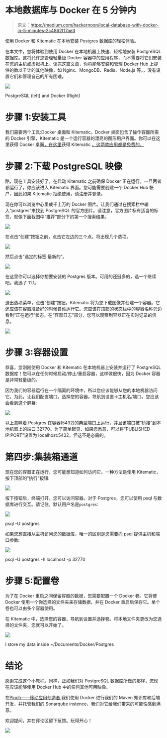 # 本地数据库与 Docker 在 5 分钟内

> 原文：<https://medium.com/hackernoon/local-database-with-docker-in-5-minutes-2c4862f17ae3>

使用 Docker 和 Kitematic 在本地安装 Postgres 数据库的轻松体验。

在本文中，您将体验到使用 Docker 在本地机器上快速、轻松地安装 PostgreSQL 数据库。这将允许您管理轻量级 Docker 容器中的应用程序，而不需要将它们安装在您的主机或虚拟机上。读完这篇文章，你将能够安装和管理 Docker Hub 上提供的数以千计的其他映像，如 Nginx、MongoDB、Redis、Node.js 等。，没有设置它们和管理自己的所有困难。

![](img/5a747c282b7879007cae92f18d405840.png)

PostgreSQL (left) and Docker (Right)

# 步骤 1:安装工具

我们需要两个工具:Docker 桌面和 Kitematic。Docker 桌面包含了操作容器所需的 Docker 引擎，Kitematic 是一个运行容器的漂亮的图形用户界面。你可以在这里获得 Docker 桌面[，在这里](https://www.docker.com/products/docker-desktop)获得 Kitematic [，这两款应用都是免费的。](https://kitematic.com/)

# 步骤 2:下载 PostgreSQL 映像

酷，现在工具安装好了，在启动 Kitematic 之前确保 Docker 正在运行。一旦两者都运行了，你应该进入 Kitematic 界面。您可能需要创建一个 Docker Hub 帐户，因此如果 Kitematic 拒绝使用，请注册并登录。

现在你可以浏览中心里成千上万的 Docker 图片。让我们通过在搜索栏中输入“postgres”来找到 PostgreSQL 的官方图片。请注意，官方图片标有适当的标签，就像下面截图中“推荐”部分下的第一个搜索结果。

![](img/d1aa11545c1e2f41f46b69f8890ff01b.png)

在点击“创建”按钮之前，点击它左边的三个点。将出现几个选项。

![](img/e3895ff61a436dd34c1518169ba9c555.png)

然后点击“选定的标签:最新的”。

![](img/ce4b4bd8872bc92b6d627eb601a2a5fb.png)

在这里你可以选择你想要安装的 Postgres 版本。可用的还挺多的，选一个继续吧。我选了 11.1。

![](img/e43312fb251920ac4c65032f34cfae01.png)

退出选项菜单，点击“创建”按钮。Kitematic 将为您下载图像并创建一个容器。它还应该在容器准备好的时候自动运行它。您应该在顶部的状态栏中的容器名称旁边看到“正在运行”状态。在“容器日志”部分，您可以观察到容器正在实时记录的信息。

![](img/ea09adaf4dbd1f57d0ed29dba506d485.png)

# 步骤 3:容器设置

恭喜，您刚刚使用 Docker 和 Kitematic 在本地机器上安装并运行了 PostgreSQL 数据库！您可以在任何时候启动/停止/重启容器，这样做很快，因为 Docker 容器是非常轻量级的。

因为我们的容器运行在一个隔离的环境中，所以您应该能够从您的本地机器访问它。为此，让我们配置端口。选择您的容器，导航到设置->主机名/端口。您应该会看到这个屏幕:

![](img/a0185f1fe7f12e9be05e2a0542f6c224.png)

以上意味着 Postgres 在容器(5432)的典型端口上运行，并且该端口被“桥接”到本地机器上的端口 32770。为了简单起见，如果您愿意，可以将“PUBLISHED IP:PORT”设置为 localhost:5432，但这不是必需的。

# 第四步:集装箱通道

现在您的容器正在运行，您可能想知道如何访问它。一种方法是使用 Kitematic，按下顶部的“执行”按钮:

![](img/00bcda9580cef217db7ea2ba4c80f58a.png)

按下按钮后，终端打开，您可以访问容器。对于 Postgres，您可以使用 psql 与数据库进行交互。请记住，默认用户名是`postgres`:

![](img/53b0f50e21a2c0ad6882cae608c04143.png)

psql -U postgres

如果您想直接从主机访问您的数据库，唯一的区别是您需要向 psql 提供主机和端口参数:

![](img/52ad673b768a3ccc833f7b9933e84045.png)

psql -U postgres -h localhost -p 32770

# 步骤 5:配置卷

为了在 Docker 重启之间保留容器的数据，您需要配置一个 Docker 卷。它将使 Docker 使用一个你选择的文件夹来存储数据，并在 Docker 重启后保存它。单个卷也可以由多个容器使用。

在 Kitematic 中，选择您的容器，导航到设置并选择卷。将本地文件夹更改为您选择的文件夹，您就可以开始了。

![](img/4d4cda3fe328a174216d828a24a80add.png)

I store my data inside ~/Documents/Docker/Postgres

# 结论

感谢完成这个小教程。同样，正如我们对 PostgreSQL 数据库所做的那样，您现在应该能够使用 Docker Hub 中的任何其他可用映像。

在[Pinch——移动应用创造者](http://www.pinch.nl),我们使用 Docker 进行我们的 Maven 知识库和后端开发，并托管我们的 Sonarqube instence，我们对它给我们带来的可能性感到满意。

欢迎提问，并在评论区留下反馈。玩得开心！

![](img/ca5668cf0a301cb2133f91dfdbbf248a.png)